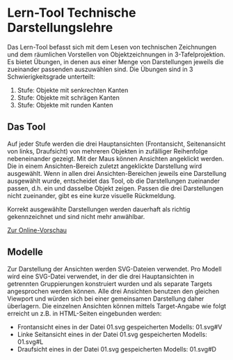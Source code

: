 # Lern-Tool Technische Darstellungslehre

Das Lern-Tool befasst sich mit dem Lesen von technischen Zeichnungen und dem räumlichen Vorstellen von Objektzeichnungen in 3-Tafelprojektion. Es bietet Übungen, in denen aus einer Menge von Darstellungen jeweils die zueinander passenden auszuwählen sind. Die Übungen sind in 3 Schwierigkeitsgrade unterteilt:

1. Stufe: Objekte mit senkrechten Kanten
2. Stufe: Objekte mit schrägen Kanten
3. Stufe: Objekte mit runden Kanten 

## Das Tool
Auf jeder Stufe werden die drei Hauptansichten (Frontansicht, Seitenansicht von links, Draufsicht) von mehreren Objekten in zufälliger Reihenfolge nebeneinander gezeigt. Mit der Maus können Ansichten angeklickt werden. Die in einem Ansichten-Bereich zuletzt angeklickte Darstellung wird ausgewählt. Wenn in allen drei Ansichten-Bereichen jeweils eine Darstellung ausgewählt wurde, entscheidet das Tool, ob die Darstellungen zueinander passen, d.h. ein und dasselbe Objekt zeigen. Passen die drei Darstellungen nicht zueinander, gibt es eine kurze visuelle Rückmeldung.

Korrekt ausgewählte Darstellungen werden dauerhaft als richtig gekennzeichnet und sind nicht mehr anwählbar.

[Zur Online-Vorschau](index.html)

## Modelle
Zur Darstellung der Ansichten werden SVG-Dateien verwendet. Pro Modell wird eine SVG-Datei verwendet, in der die drei Hauptansichten in getrennten Gruppierungen konstruiert wurden und als separate Targets angesprochen werden können. Alle drei Ansichten benutzen den gleichen Viewport und würden sich bei einer gemeinsamen Darstellung daher überlagern. Die einzelnen Ansichten können mittels Target-Angabe wie folgt erreicht un z.B. in HTML-Seiten eingebunden werden:

- Frontansicht eines in der Datei 01.svg gespeicherten Modells:			01.svg#V
- Linke Seitansicht eines in der Datei 01.svg gespeicherten Modells:	01.svg#L
- Draufsicht eines in der Datei 01.svg gespeicherten Modells:			01.svg#D

